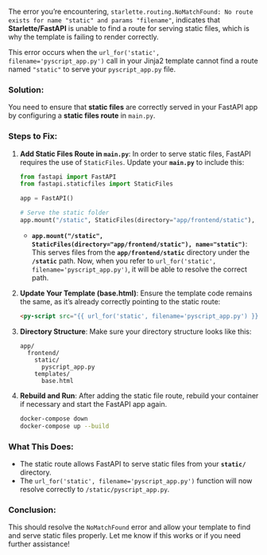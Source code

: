 The error you’re encountering, `starlette.routing.NoMatchFound: No route exists for name "static" and params "filename"`, indicates that **Starlette/FastAPI** is unable to find a route for serving static files, which is why the template is failing to render correctly.

This error occurs when the `url_for('static', filename='pyscript_app.py')` call in your Jinja2 template cannot find a route named `"static"` to serve your `pyscript_app.py` file.

### Solution:
You need to ensure that **static files** are correctly served in your FastAPI app by configuring a **static files route** in `main.py`.

### Steps to Fix:

1. **Add Static Files Route in `main.py`**:
   In order to serve static files, FastAPI requires the use of `StaticFiles`. Update your **`main.py`** to include this:

   ```python
   from fastapi import FastAPI
   from fastapi.staticfiles import StaticFiles

   app = FastAPI()

   # Serve the static folder
   app.mount("/static", StaticFiles(directory="app/frontend/static"), name="static")
   ```

   - **`app.mount("/static", StaticFiles(directory="app/frontend/static"), name="static")`**: This serves files from the **`app/frontend/static`** directory under the **`/static`** path. Now, when you refer to `url_for('static', filename='pyscript_app.py')`, it will be able to resolve the correct path.

2. **Update Your Template (base.html)**:
   Ensure the template code remains the same, as it’s already correctly pointing to the static route:

   ```html
   <py-script src="{{ url_for('static', filename='pyscript_app.py') }}"></py-script>
   ```

3. **Directory Structure**:
   Make sure your directory structure looks like this:

   ```
   app/
     frontend/
       static/
         pyscript_app.py
       templates/
         base.html
   ```

4. **Rebuild and Run**:
   After adding the static file route, rebuild your container if necessary and start the FastAPI app again.

   ```bash
   docker-compose down
   docker-compose up --build
   ```

### What This Does:
- The static route allows FastAPI to serve static files from your **`static/`** directory.
- The `url_for('static', filename='pyscript_app.py')` function will now resolve correctly to `/static/pyscript_app.py`.

### Conclusion:
This should resolve the `NoMatchFound` error and allow your template to find and serve static files properly. Let me know if this works or if you need further assistance!